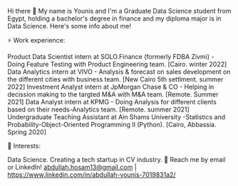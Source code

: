 Hi there 👋
My name is Younis and I'm a Graduate Data Science student from Egypt, holding a bachelor's degree in finance and my diploma major is in Data Science.
Here's some info about me!

⚡ Work experience:

Product Data Scientist intern at SOLO.Finance (formerly FDBA Zivmi) - Doing Feature Testing with Product Engineering team. [Cairo. winter 2022]
Data Analytics intern at VIVO - Analysis & forecast on sales development on the different cities with business team. [New Cairo 5th settlment. summer 2022]
Investment Analyst intern at JpMorgan Chase & CO - Helping in decission making to the targted M&A with M&A team. [Remote. Summer 2021]
Data Analyst intern at KPMG - Doing Analysis for different clients based on their needs-Analytics team. [Remote. summer 2021]
Undergraduate Teaching Assistant at Ain Shams University -Statistics and Probability-Object-Oriented Programming II (Python). [Cairo, Abbassia. Spring 2020]

🌱 Interests:

Data Science.
Creating a tech startup in CV industry.
💬 Reach me by email or LinkedIn! abdullah.hosam13@gmail.com | https://www.linkedin.com/in/abdullah-younis-7019831a2/

<!---
abdullah-ai/abdullah-ai is a ✨ special ✨ repository because its `README.md` (this file) appears on your GitHub profile.
You can click the Preview link to take a look at your changes.
--->
